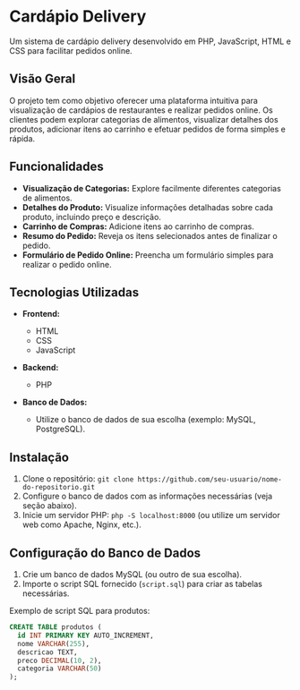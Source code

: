 # Cardápio Delivery

Um sistema de cardápio delivery desenvolvido em PHP, JavaScript, HTML e CSS para facilitar pedidos online.

## Visão Geral

O projeto tem como objetivo oferecer uma plataforma intuitiva para visualização de cardápios de restaurantes e realizar pedidos online. Os clientes podem explorar categorias de alimentos, visualizar detalhes dos produtos, adicionar itens ao carrinho e efetuar pedidos de forma simples e rápida.

## Funcionalidades

- **Visualização de Categorias:** Explore facilmente diferentes categorias de alimentos.
- **Detalhes do Produto:** Visualize informações detalhadas sobre cada produto, incluindo preço e descrição.
- **Carrinho de Compras:** Adicione itens ao carrinho de compras.
- **Resumo do Pedido:** Reveja os itens selecionados antes de finalizar o pedido.
- **Formulário de Pedido Online:** Preencha um formulário simples para realizar o pedido online.

## Tecnologias Utilizadas

- **Frontend:**
  - HTML
  - CSS
  - JavaScript

- **Backend:**
  - PHP

- **Banco de Dados:**
  - Utilize o banco de dados de sua escolha (exemplo: MySQL, PostgreSQL).

## Instalação

1. Clone o repositório: `git clone https://github.com/seu-usuario/nome-do-repositorio.git`
2. Configure o banco de dados com as informações necessárias (veja seção abaixo).
3. Inicie um servidor PHP: `php -S localhost:8000` (ou utilize um servidor web como Apache, Nginx, etc.).

## Configuração do Banco de Dados

1. Crie um banco de dados MySQL (ou outro de sua escolha).
2. Importe o script SQL fornecido (`script.sql`) para criar as tabelas necessárias.

Exemplo de script SQL para produtos:

```sql
CREATE TABLE produtos (
  id INT PRIMARY KEY AUTO_INCREMENT,
  nome VARCHAR(255),
  descricao TEXT,
  preco DECIMAL(10, 2),
  categoria VARCHAR(50)
);
